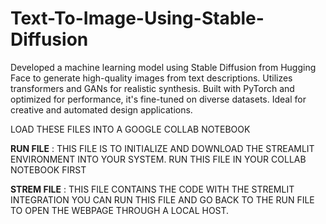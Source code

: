 # Text-To-Image-Using-Stable-Diffusion
Developed a machine learning model using Stable Diffusion from Hugging Face to generate high-quality images from text descriptions. Utilizes transformers and GANs for realistic synthesis. Built with PyTorch and optimized for performance, it's fine-tuned on diverse datasets. Ideal for creative and automated design applications.

LOAD THESE FILES INTO A GOOGLE COLLAB NOTEBOOK

**RUN FILE** :
      THIS FILE IS TO INITIALIZE AND DOWNLOAD THE STREAMLIT ENVIRONMENT INTO YOUR SYSTEM. RUN THIS FILE IN YOUR COLLAB NOTEBOOK FIRST

**STREM FILE** :
      THIS FILE CONTAINS THE CODE WITH THE STREMLIT INTEGRATION YOU CAN RUN THIS FILE AND GO BACK TO THE RUN FILE TO OPEN THE WEBPAGE THROUGH A LOCAL HOST.

